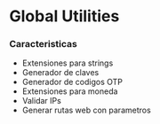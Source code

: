 # Global Utilities


### Caracteristicas

* Extensiones para strings
* Generador de claves
* Generador de codigos OTP
* Extensiones para moneda
* Validar IPs
* Generar rutas web con parametros